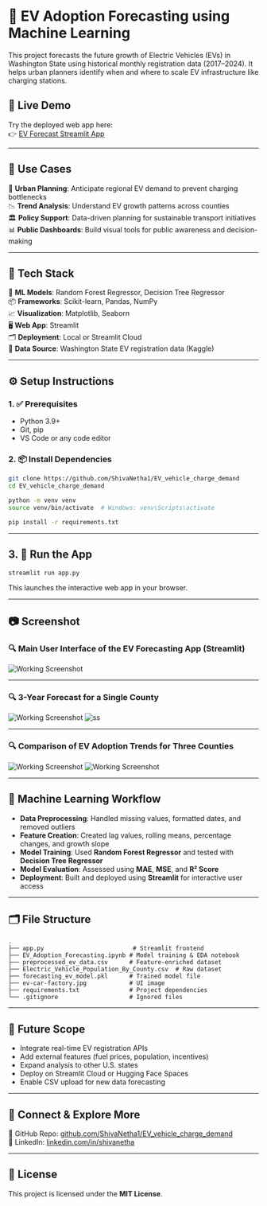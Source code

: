 # 🔮 EV Adoption Forecasting using Machine Learning

This project forecasts the future growth of Electric Vehicles (EVs) in Washington State using historical monthly registration data (2017–2024). It helps urban planners identify when and where to scale EV infrastructure like charging stations.

## 🚀 Live Demo

Try the deployed web app here:  
👉 [EV Forecast Streamlit App](https://ev-adoption-forecasting.streamlit.app/)

---

## 📌 Use Cases

🚗 **Urban Planning**: Anticipate regional EV demand to prevent charging bottlenecks  
📉 **Trend Analysis**: Understand EV growth patterns across counties  
🏛️ **Policy Support**: Data-driven planning for sustainable transport initiatives  
📊 **Public Dashboards**: Build visual tools for public awareness and decision-making  

---

## 🧰 Tech Stack

🧠 **ML Models**: Random Forest Regressor, Decision Tree Regressor  
📦 **Frameworks**: Scikit-learn, Pandas, NumPy  
📈 **Visualization**: Matplotlib, Seaborn  
🖥️ **Web App**: Streamlit  
🗂️ **Deployment**: Local or Streamlit Cloud  
📁 **Data Source**: Washington State EV registration data (Kaggle)

---

## ⚙️ Setup Instructions

### 1. ✅ Prerequisites

- Python 3.9+
- Git, pip
- VS Code or any code editor

### 2. 📦 Install Dependencies

```bash
git clone https://github.com/ShivaNetha1/EV_vehicle_charge_demand
cd EV_vehicle_charge_demand

python -m venv venv
source venv/bin/activate  # Windows: venv\Scripts\activate

pip install -r requirements.txt
```

---

## 3. 🚀 Run the App

```bash
streamlit run app.py
```

This launches the interactive web app in your browser.

---

## 📷 Screenshot  
### 🔍 Main User Interface of the EV Forecasting App (Streamlit)
![Working Screenshot](Screenshots/Deployed.jpg)
- - - 
### 🔍 3-Year Forecast for a Single County
![Working Screenshot](Screenshots/running.jpg)
![ss](Screenshots/image.jpg)
- - -
### 🔍 Comparison of EV Adoption Trends for Three Counties
![Working Screenshot](Screenshots/s.jpg)
![Working Screenshot](Screenshots/r2.jpg)

<!-- <sub><i>EV adoption in <strong>Los Angeles County</strong> is expected to show an <strong>increase of 57.49%</strong> over the next 3 years.</i></sub> -->

---

## 🧠 Machine Learning Workflow

- **Data Preprocessing**: Handled missing values, formatted dates, and removed outliers  
- **Feature Creation**: Created lag values, rolling means, percentage changes, and growth slope  
- **Model Training**: Used **Random Forest Regressor** and tested with **Decision Tree Regressor**  
- **Model Evaluation**: Assessed using **MAE**, **MSE**, and **R² Score**  
- **Deployment**: Built and deployed using **Streamlit** for interactive user access

---

## 🗂️ File Structure

```
.
├── app.py                         # Streamlit frontend
├── EV_Adoption_Forecasting.ipynb # Model training & EDA notebook
├── preprocessed_ev_data.csv      # Feature-enriched dataset
├── Electric_Vehicle_Population_By_County.csv  # Raw dataset
├── forecasting_ev_model.pkl      # Trained model file
├── ev-car-factory.jpg            # UI image
├── requirements.txt              # Project dependencies
└── .gitignore                    # Ignored files
```

---

## 🚀 Future Scope

- Integrate real-time EV registration APIs  
- Add external features (fuel prices, population, incentives)  
- Expand analysis to other U.S. states  
- Deploy on Streamlit Cloud or Hugging Face Spaces  
- Enable CSV upload for new data forecasting

---

## 🔗 Connect & Explore More

📁 GitHub Repo: [github.com/ShivaNetha1/EV_vehicle_charge_demand](https://github.com/ShivaNetha1/EV_vehicle_charge_demand)  
💼 LinkedIn: [linkedin.com/in/shivanetha](https://www.linkedin.com/in/shiva-pandala-243914229/)

---

## 📄 License

This project is licensed under the **MIT License**.


